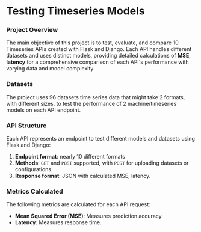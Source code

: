 # Testing Timeseries Models
### Project Overview

The main objective of this project is to test, evaluate, and compare 10 Timeseries APIs created with Flask and Django. Each API handles different datasets and uses distinct models, providing detailed calculations of **MSE**, **latency** for a comprehensive comparison of each API's performance with varying data and model complexity.

### Datasets

The project uses 96 datasets time series data that might take 2 formats, with different sizes, to test the performance of 2 machine/timeseries models on each API endpoint.
 
### API Structure
Each API represents an endpoint to test different models and datasets using Flask and Django:

1. **Endpoint format**: nearly 10 different formats
2. **Methods**: `GET` and `POST` supported, with `POST` for uploading datasets or configurations.
3. **Response format**: JSON with calculated MSE, latency.

### Metrics Calculated
The following metrics are calculated for each API request:

- **Mean Squared Error (MSE)**: Measures prediction accuracy.
- **Latency**: Measures response time.
